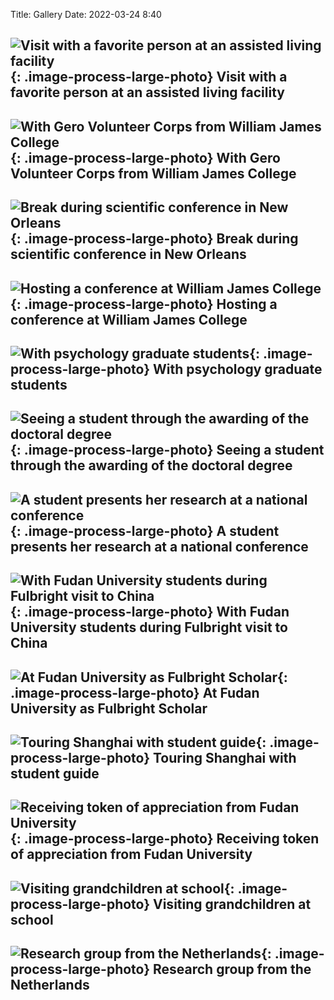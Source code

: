 Title: Gallery
Date: 2022-03-24 8:40

![Visit with a favorite person at an assisted living facility]({static}/images/img_3727.jpg){: .image-process-large-photo}
Visit with a favorite person at an assisted living facility
---

![With Gero Volunteer Corps from William James College]({static}/images/img_2216.jpg){: .image-process-large-photo}
With Gero Volunteer Corps from William James College
---

![Break during scientific conference in New Orleans]({static}/images/img_4692.jpg){: .image-process-large-photo}
Break during scientific conference in New Orleans
---

![Hosting a conference at William James College]({static}/images/img_4796.jpg){: .image-process-large-photo}
Hosting a conference at William James College
---

![With psychology graduate students]({static}/images/img_4766.jpg){: .image-process-large-photo}
With psychology graduate students
---

![Seeing a student through the awarding of the doctoral degree]({static}/images/img_5844.jpg){: .image-process-large-photo}
Seeing a student through the awarding of the doctoral degree
---

![A student presents her research at a national conference]({static}/images/img_0861.jpg){: .image-process-large-photo}
A student presents her research at a national conference
---

![With Fudan University students during Fulbright visit to China]({static}/images/img_3375.jpg){: .image-process-large-photo}
With Fudan University students during Fulbright visit to China
---

![At Fudan University as Fulbright Scholar]({static}/images/img_3449.jpg){: .image-process-large-photo}
At Fudan University as Fulbright Scholar
---

![Touring Shanghai with student guide]({static}/images/img_3509.jpg){: .image-process-large-photo}
Touring Shanghai with student guide
---

![Receiving token of appreciation from Fudan University]({static}/images/img_3488.jpg){: .image-process-large-photo}
Receiving token of appreciation from Fudan University
---

![Visiting grandchildren at school]({static}/images/img_4484.jpg){: .image-process-large-photo}
Visiting grandchildren at school
---

![Research group from the Netherlands]({static}/images/img_0339.jpg){: .image-process-large-photo}
Research group from the Netherlands
---
